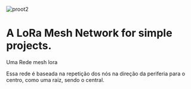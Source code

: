 ![proot2](https://user-images.githubusercontent.com/16996822/58446993-3b243d00-80d9-11e9-9ab4-a24942868bb0.png)

# A LoRa Mesh Network for simple projects.
Uma Rede mesh lora

Essa rede é baseada na repetição dos nós na direção da periferia para o centro, como uma raiz, sendo o central.
